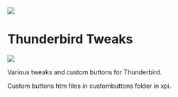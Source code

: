 <img src="https://github.com/srazzano/Images/blob/master/tbicon.png"/>

# Thunderbird Tweaks

<img src="https://github.com/srazzano/Images/blob/master/tbTweaker.png"/>

Various tweaks and custom buttons for Thunderbird.

Custom buttons htm files in custombuttons folder in xpi.
